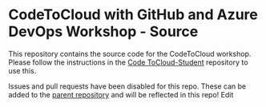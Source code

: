 # CodeToCloud with GitHub and Azure DevOps Workshop - Source
This repository contains the source code for the CodeToCloud workshop. Please follow the instructions in the [Code ToCloud-Student](https://github.com/XpiritBV/CodeToCloud-Student) repository to use this.

Issues and pull requests have been disabled for this repo. These can be added to the [parent repository](https://github.com/XpiritBV/CodeToCloud-Workshop) and will be reflected in this repo! 
Edit
